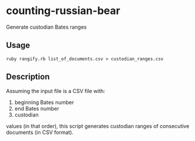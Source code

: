 counting-russian-bear
=====================

Generate custodian Bates ranges

Usage
-----

`ruby rangify.rb list_of_documents.csv > custodian_ranges.csv`

Description
-----------

Assuming the input file is a CSV file with:

1. beginning Bates number
2. end Bates number
3. custodian

values (in that order), this script generates custodian ranges of consecutive documents (in CSV format).
